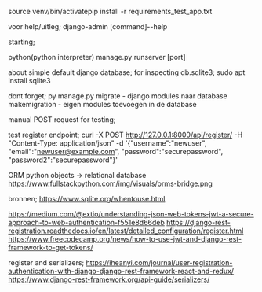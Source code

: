 source venv/bin/activatepip
install -r requirements_test_app.txt

voor help/uitleg; django-admin [command]--help

starting;

python(python interpreter) manage.py runserver [port]

about simple default django database;
for inspecting db.sqlite3;
sudo apt install sqlite3

dont forget;
py manage.py migrate - django modules naar database
makemigration - eigen modules toevoegen in de database

manual POST request for testing;


test register endpoint;
curl -X POST http://127.0.0.1:8000/api/register/
-H "Content-Type: application/json" -d
'{"username":"newuser",
"email":"newuser@example.com",
"password":"securepassword",
"password2":"securepassword"}'


ORM  python objects -> relational database
https://www.fullstackpython.com/img/visuals/orms-bridge.png

bronnen;
https://www.sqlite.org/whentouse.html


https://medium.com/@extio/understanding-json-web-tokens-jwt-a-secure-approach-to-web-authentication-f551e8d66deb
https://django-rest-registration.readthedocs.io/en/latest/detailed_configuration/register.html
https://www.freecodecamp.org/news/how-to-use-jwt-and-django-rest-framework-to-get-tokens/

register and serializers;
https://iheanyi.com/journal/user-registration-authentication-with-django-django-rest-framework-react-and-redux/
https://www.django-rest-framework.org/api-guide/serializers/